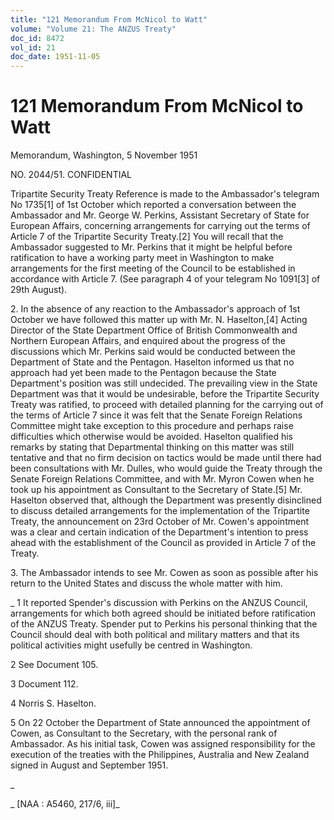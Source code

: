 ```yaml
---
title: "121 Memorandum From McNicol to Watt"
volume: "Volume 21: The ANZUS Treaty"
doc_id: 8472
vol_id: 21
doc_date: 1951-11-05
---
```


# 121 Memorandum From McNicol to Watt

Memorandum, Washington, 5 November 1951

NO. 2044/51. CONFIDENTIAL

Tripartite Security Treaty Reference is made to the Ambassador's telegram No 1735[1] of 1st October which reported a conversation between the Ambassador and Mr. George W. Perkins, Assistant Secretary of State for European Affairs, concerning arrangements for carrying out the terms of Article 7 of the Tripartite Security Treaty.[2] You will recall that the Ambassador suggested to Mr. Perkins that it might be helpful before ratification to have a working party meet in Washington to make arrangements for the first meeting of the Council to be established in accordance with Article 7. (See paragraph 4 of your telegram No 1091[3] of 29th August).

2\. In the absence of any reaction to the Ambassador's approach of 1st October we have followed this matter up with Mr. N. Haselton,[4] Acting Director of the State Department Office of British Commonwealth and Northern European Affairs, and enquired about the progress of the discussions which Mr. Perkins said would be conducted between the Department of State and the Pentagon. Haselton informed us that no approach had yet been made to the Pentagon because the State Department's position was still undecided. The prevailing view in the State Department was that it would be undesirable, before the Tripartite Security Treaty was ratified, to proceed with detailed planning for the carrying out of the terms of Article 7 since it was felt that the Senate Foreign Relations Committee might take exception to this procedure and perhaps raise difficulties which otherwise would be avoided. Haselton qualified his remarks by stating that Departmental thinking on this matter was still tentative and that no firm decision on tactics would be made until there had been consultations with Mr. Dulles, who would guide the Treaty through the Senate Foreign Relations Committee, and with Mr. Myron Cowen when he took up his appointment as Consultant to the Secretary of State.[5] Mr. Haselton observed that, although the Department was presently disinclined to discuss detailed arrangements for the implementation of the Tripartite Treaty, the announcement on 23rd October of Mr. Cowen's appointment was a clear and certain indication of the Department's intention to press ahead with the establishment of the Council as provided in Article 7 of the Treaty.

3\. The Ambassador intends to see Mr. Cowen as soon as possible after his return to the United States and discuss the whole matter with him.

_ 1 It reported Spender's discussion with Perkins on the ANZUS Council, arrangements for which both agreed should be initiated before ratification of the ANZUS Treaty. Spender put to Perkins his personal thinking that the Council should deal with both political and military matters and that its political activities might usefully be centred in Washington.

2 See Document 105.

3 Document 112.

4 Norris S. Haselton.

5 On 22 October the Department of State announced the appointment of Cowen, as Consultant to the Secretary, with the personal rank of Ambassador. As his initial task, Cowen was assigned responsibility for the execution of the treaties with the Philippines, Australia and New Zealand signed in August and September 1951.

_

_ [NAA : A5460, 217/6, iii]_
